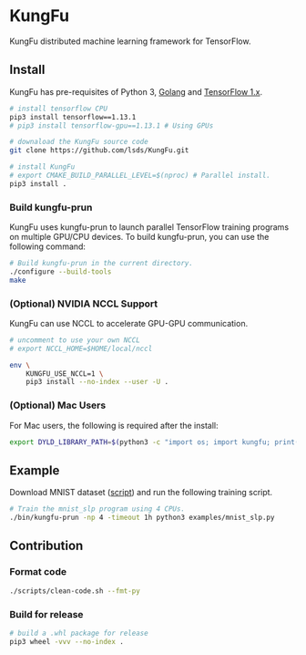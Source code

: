 # KungFu

KungFu distributed machine learning framework for TensorFlow.

## Install

KungFu has pre-requisites of Python 3, [Golang](https://golang.org/dl/) and [TensorFlow 1.x](https://www.tensorflow.org/install/pip#older-versions-of-tensorflow).

```bash
# install tensorflow CPU
pip3 install tensorflow==1.13.1
# pip3 install tensorflow-gpu==1.13.1 # Using GPUs

# downaload the KungFu source code
git clone https://github.com/lsds/KungFu.git

# install KungFu
# export CMAKE_BUILD_PARALLEL_LEVEL=$(nproc) # Parallel install.
pip3 install .
```

### Build kungfu-prun

KungFu uses kungfu-prun to launch parallel TensorFlow training programs on multiple GPU/CPU devices.
To build kungfu-prun, you can use the following command:

```bash
# Build kungfu-prun in the current directory.
./configure --build-tools
make
```

### (Optional) NVIDIA NCCL Support

KungFu can use NCCL to accelerate GPU-GPU communication.

```bash
# uncomment to use your own NCCL
# export NCCL_HOME=$HOME/local/nccl

env \
    KUNGFU_USE_NCCL=1 \
    pip3 install --no-index --user -U .
```

### (Optional) Mac Users

For Mac users, the following is required after the install:

```bash
export DYLD_LIBRARY_PATH=$(python3 -c "import os; import kungfu; print(os.path.dirname(kungfu.__file__))")
```

## Example

Download MNIST dataset ([script](scripts/download-mnist.sh)) and run the following training script.

```bash
# Train the mnist_slp program using 4 CPUs.
./bin/kungfu-prun -np 4 -timeout 1h python3 examples/mnist_slp.py
```

## Contribution

### Format code

```bash
./scripts/clean-code.sh --fmt-py
```

### Build for release

```bash
# build a .whl package for release
pip3 wheel -vvv --no-index .
```
